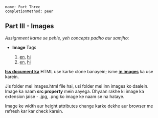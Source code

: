 ```ngMeta
name: Part Three
completionMethod: peer
```

## Part III - Images

_Assignment karne se pehle, yeh concepts padho aur samjho:_

- **Image** Tags

	1. [en](http://www.html-5-tutorial.com/image-element.htm), [hi](https://docs.google.com/document/d/1Vt-I-HdoQ0QOCbNM84jxEoB0HV3jBZrtDTy1HkaGes0/edit?usp=sharing)
	2. [en](http://www.html-5-tutorial.com/image-element-cont.htm), [hi](https://docs.google.com/document/d/1iEPTaruxKSMiuH4Jl5jl68b-ASkQD8o-vTYiMARUyKg/edit?usp=sharing)

[**Iss document ka**](https://docs.google.com/document/d/1ySkS9f4a8rJvJwq3UTeWBvJcl6RvsHE9cviE7tDFvJs/edit#heading=h.ky2r2dxvkfc7) HTML use karke clone banayein; isme [**in images**](https://drive.google.com/drive/u/1/folders/0B7u9rsSBPlgETEhQOGpPTkpnZVk)	 ka use karein.

Jis folder mei images.html file hai, usi folder mei inn images ko daalein. Image ka naam **src property** mein aayega. Dhyaan rakhe ki image ka extension jaise - .jpg, .png ko image ke naam se na hataye.

Image ke width aur height attributes change karke dekhe aur browser me refresh kar kar check karein.